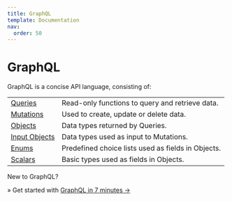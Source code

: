 ```yaml
---
title: GraphQL
template: Documentation
nav:
  order: 50
---
```


# GraphQL

GraphQL is a concise API language, consisting of:

|                                          |                                                    |
| ---------------------------------------- | -------------------------------------------------- |
| [Queries](reference/graphql/query)       | Read-only functions to query and retrieve data.    |
| [Mutations](reference/graphql/mutation)  | Used to create, update or delete data.             |
| [Objects](reference/graphql/object)      | Data types returned by Queries.                    |
| [Input Objects](reference/graphql/input) | Data types used as input to Mutations.             |
| [Enums](reference/graphql/enum)          | Predefined choice lists used as fields in Objects. |
| [Scalars](reference/graphql/scalar)      | Basic types used as fields in Objects.             |

New to GraphQL?

<div className="alert alert-info font-weight-bold">
  &raquo; Get started with <a href="7-minute-labs/graphql">GraphQL in 7 minutes &rarr;</a>
</div>
